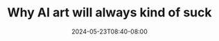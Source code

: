 ---
title: "Why AI art will always kind of suck"
date: "2024-05-23T08:40-08:00"
tags: ["tech", "AI"]
description: "Artificial intelligence has long been hailed as a great “equalizer” of creativity, finally putting the ability to create art in all of its myriad forms into the hands of the tech-savvy. Not a creative person? Not an issue."
link: "https://www.vox.com/culture/351041/ai-art-chatgpt-dall-e-sora-suno-human-creativity"
---